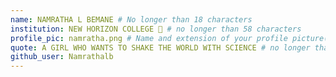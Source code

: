 ```yaml
---
name: NAMRATHA L BEMANE # No longer than 18 characters
institution: NEW HORIZON COLLEGE 🚩 # no longer than 58 characters
profile_pic: namratha.png # Name and extension of your profile picture(ex. mona.png)
quote: A GIRL WHO WANTS TO SHAKE THE WORLD WITH SCIENCE # no longer than 100 characters
github_user: Namrathalb
---
```

